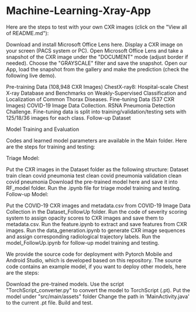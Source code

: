 # Machine-Learning-Xray-App


Here are the steps to test with your own CXR images (click on the "View all of README.md"):

Download and install Microsoft Office Lens here.
Display a CXR image on your screen (PACS system or PC).
Open Microsoft Office Lens and take a snapshot of the CXR image under the "DOCUMENT" mode (adjust border if needed).
Choose the "GRAYSCALE" filter and save the snapshot.
Open our App, load the snapshot from the gallery and make the prediction (check the following live demo).

Pre-training Data (108,948 CXR Images)
ChestX-ray8: Hospital-scale Chest X-ray Database and Benchmarks on Weakly-Supervised Classification and Localization of Common Thorax Diseases.
Fine-tuning Data (537 CXR Images)
COVID-19 Image Data Collection.
RSNA Pneumonia Detection Challenge.
Fine-tuning data is split into training/validation/testing sets with 125/18/36 images for each class.
Follow-up Dataset


Model Training and Evaluation

Codes and learned model parameters are available in the Main folder. Here are the steps for training and testing:

Triage Model:

Put the CXR images in the Dataset folder as the following structure:
Dataset
   train
      clean
      covid
      pneumonia
   test
      clean
      covid
      pneumonia
   validation
      clean
      covid
      pneumonia
Download the pre-trained model here and save it into RF_model folder.
Run the .ipynb file for triage model training and testing.
Follow-up Model:

Put the COVID-19 CXR images and metadata.csv from COVID-19 Image Data Collection in the Dataset_FollowUp folder.
Run the code of severity scoring system to assign opacity scores to CXR images and save them to metadata.csv.
Run the feature.ipynb to extract and save features from CXR images.
Run the data_generation.ipynb to generate CXR image sequences and assign corresponding radiological trajectory labels.
Run the model_FollowUp.ipynb for follow-up model training and testing.


We provide the source code for deployment with Pytorch Mobile and Android Studio, which is developed based on this repository. The source code contains an example model, if you want to deploy other models, here are the steps:

Download the pre-trained models.
Use the script "TorchScript_converter.py" to convert the model to TorchScript (.pt).
Put the model under "src/main/assets" folder
Change the path in 'MainActivity.java' to the current .pt file.
Build and test.




